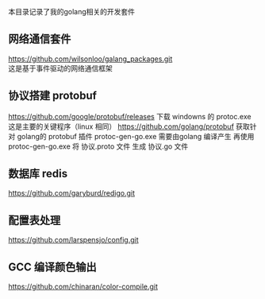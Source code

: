 本目录记录了我的golang相关的开发套件

## 网络通信套件
  https://github.com/wilsonloo/galang_packages.git <br/>
  这是基于事件驱动的网络通信框架
  
## 协议搭建 protobuf
  https://github.com/google/protobuf/releases 下载 windowns 的 protoc.exe 这是主要的关键程序（linux 相同）
  https://github.com/golang/protobuf 获取针对 golang的 protobuf 插件 protoc-gen-go.exe 需要由golang 编译产生
  再使用 protoc-gen-go.exe 将 协议.proto 文件 生成 协议.go 文件

## 数据库 redis
  https://github.com/garyburd/redigo.git

## 配置表处理
  https://github.com/larspensjo/config.git

## GCC 编译颜色输出
  https://github.com/chinaran/color-compile.git
